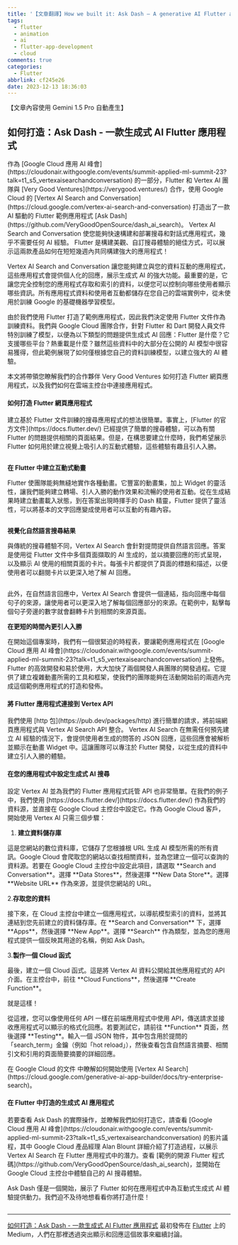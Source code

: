 ```yaml
---
title: '【文章翻譯】How we built it: Ask Dash — A generative AI Flutter application'
tags:
  - flutter
  - animation
  - ai
  - flutter-app-development
  - cloud
comments: true
categories:
  - Flutter
abbrlink: cf245e26
date: 2023-12-13 18:36:03
---
```


【文章內容使用 Gemini 1.5 Pro 自動產生】

## 如何打造：Ask Dash - 一款生成式 AI Flutter 應用程式

<p>作為 [Google Cloud 應用 AI 峰會](https://cloudonair.withgoogle.com/events/summit-applied-ml-summit-23?talk=t1_s5_vertexaisearchandconversation) 的一部分，Flutter 和 Vertex AI 團隊與 [Very Good Ventures](https://verygood.ventures/) 合作，使用 Google Cloud 的 [Vertex AI Search and Conversation](https://cloud.google.com/vertex-ai-search-and-conversation) 打造出了一款 AI 驅動的 Flutter 範例應用程式 [Ask Dash](https://github.com/VeryGoodOpenSource/dash_ai_search)。 Vertex AI Search and Conversation 使您能夠快速構建和部署搜尋和對話式應用程式，幾乎不需要任何 AI 經驗。 Flutter 是構建美觀、自訂搜尋體驗的絕佳方式，可以展示這兩款產品如何在短短幾週內共同構建強大的應用程式！</p>

<p>Vertex AI Search and Conversation 讓您能夠建立與您的資料互動的應用程式，這些應用程式會提供個人化的回應，展示生成式 AI 的強大功能。最重要的是，它讓您完全控制您的應用程式存取和索引的資料，以便您可以控制向哪些使用者顯示哪些資訊。所有應用程式資料和使用者互動都儲存在您自己的雲端實例中，從未使用於訓練 Google 的基礎機器學習模型。</p>

<p>由於我們使用 Flutter 打造了範例應用程式，因此我們決定使用 Flutter 文件作為訓練資料。我們與 Google Cloud 團隊合作，針對 Flutter 和 Dart 開發人員文件特別訓練了模型，以便為以下類型的問題提供生成式 AI 回應：Flutter 是什麼？它支援哪些平台？熱重載是什麼？雖然這些資料中的大部分在公開的 AI 模型中很容易獲得，但此範例展現了如何僅根據您自己的資料訓練模型，以建立強大的 AI 體驗。</p>

<p>本文將帶領您瞭解我們的合作夥伴 Very Good Ventures 如何打造 Flutter 網頁應用程式，以及我們如何在雲端主控台中連接應用程式。</p>

<h4>如何打造 Flutter 網頁應用程式</h4>

<p>建立基於 Flutter 文件訓練的搜尋應用程式的想法很簡單。事實上，[Flutter 的官方文件](https://docs.flutter.dev/) 已經提供了簡單的搜尋體驗，可以為有關 Flutter 的問題提供相關的頁面結果。但是，在構思要建立什麼時，我們希望展示 Flutter 如何用於建立視覺上吸引人的互動式體驗，這些體驗有趣且引人入勝。</p>

<figure>
<img alt="" src="https://cdn-images-1.medium.com/max/777/0*92qfA1AlxG0HMJCE" />
</figure>

<p><strong>在 Flutter 中建立互動式動畫</strong></p>

<p>Flutter 使團隊能夠無縫地實作各種動畫。它豐富的動畫集，加上 Widget 的靈活性，讓我們能夠建立轉場、引人入勝的動作效果和流暢的使用者互動。從在生成結果時建立動畫載入狀態，到在答案出現時揮手的 Dash 精靈，Flutter 提供了靈活性，可以將基本的文字回應變成使用者可以互動的有趣內容。</p>

<figure>
<img alt="" src="https://cdn-images-1.medium.com/max/933/0*0gsPB_1VlYop9DPL" />
</figure>

<p><strong>視覺化自然語言搜尋結果</strong></p>

<p>與傳統的搜尋體驗不同，Vertex AI Search 會針對提問提供自然語言回應。答案是使用從 Flutter 文件中多個頁面擷取的 AI 生成的，並以摘要回應的形式呈現，以及顯示 AI 使用的相關頁面的卡片。每張卡片都提供了頁面的標題和描述，以便使用者可以翻閱卡片以更深入地了解 AI 回應。</p>

<figure>
<img alt="" src="https://cdn-images-1.medium.com/max/1000/0*FapWwJ2wFpi8l9ZZ" />
</figure>

<p>此外，在自然語言回應中，Vertex AI Search 會提供一個連結，指向回應中每個句子的來源，讓使用者可以更深入地了解每個回應部分的來源。在範例中，點擊每個句子旁邊的數字就會翻轉卡片到相關的來源頁面。</p>

<p><strong>在更短的時間內更引人入勝</strong></p>

<p>在開始這個專案時，我們有一個很緊迫的時程表，要讓範例應用程式在 [Google Cloud 應用 AI 峰會](https://cloudonair.withgoogle.com/events/summit-applied-ml-summit-23?talk=t1_s5_vertexaisearchandconversation) 上發佈。Flutter 的高效開發和易於使用，大大加快了兩個開發人員團隊的開發過程。它提供了建立複雜動畫所需的工具和框架，使我們的團隊能夠在活動開始前的兩週內完成這個範例應用程式的打造和發佈。</p>

<h4>將 Flutter 應用程式連接到 Vertex API</h4>

<p>我們使用 [http 包](https://pub.dev/packages/http) 進行簡單的請求，將前端網頁應用程式與 Vertex AI Search API 整合。 Vertex AI Search 在無需任何預先建立 AI 經驗的情況下，會提供使用者生成的問答的 JSON 回應，這些回應會被解析並顯示在動畫 Widget 中。這讓團隊可以專注於 Flutter 開發，以從生成的資料中建立引人入勝的體驗。</p>

<h4>在您的應用程式中設定生成式 AI 搜尋</h4>

<p>設定 Vertex AI 並為我們的 Flutter 應用程式託管 API 也非常簡單。在我們的例子中，我們使用 [https://docs.flutter.dev/](https://docs.flutter.dev/) 作為我們的資料源，並直接在 Google Cloud 主控台中設定它。作為 Google Cloud 客戶，開始使用 Vertex AI 只需三個步驟：</p>

<ol>
<li><strong>建立資料儲存庫</strong></li>
</ol>

<p>這是您網站的數位資料庫，它儲存了您根據根 URL 生成 AI 模型所需的所有資訊。Google Cloud 會爬取您的網站以查找相關資料，並為您建立一個可以查詢的資料源。若要在 Google Cloud 主控台中設定此項目，請選取 **Search and Conversation**。選擇 **Data Stores**，然後選擇 **New Data Store**。選擇 **Website URL** 作為來源，並提供您網站的 URL。</p>

<p>2.<strong>存取您的資料</strong></p>

<p>接下來，在 Cloud 主控台中建立一個應用程式，以導航模型索引的資料，並將其連結到您先前建立的資料儲存庫。在 **Search and Conversation** 下，選擇 **Apps**，然後選擇 **New App**。選擇 **Search** 作為類型，並為您的應用程式提供一個反映其用途的名稱，例如 Ask Dash。</p>

<p>3.<strong>製作一個 Cloud 函式</strong></p>

<p>最後，建立一個 Cloud 函式。這是將 Vertex AI 資料公開給其他應用程式的 API 介面。在主控台中，前往 **Cloud Functions**，然後選擇 **Create Function**。</p>

<p>就是這樣！</p>

<p>從這裡，您可以像使用任何 API 一樣在前端應用程式中使用 API，傳送請求並接收應用程式可以顯示的格式化回應。若要測試它，請前往 **Function** 頁面，然後選擇 **Testing**。輸入一個 JSON 物件，其中包含用於提問的「search_term」金鑰（例如「hot reload」），然後查看包含自然語言摘要、相關引文和引用的頁面簡要摘要的詳細回應。</p>

<p>在 Google Cloud 的文件  中瞭解如何開始使用 [Vertex AI Search](https://cloud.google.com/generative-ai-app-builder/docs/try-enterprise-search)。</p>

<h4>在 Flutter 中打造的生成式 AI 應用程式</h4>

<p>若要查看 Ask Dash 的實際操作，並瞭解我們如何打造它，請查看 [Google Cloud 應用 AI 峰會](https://cloudonair.withgoogle.com/events/summit-applied-ml-summit-23?talk=t1_s5_vertexaisearchandconversation) 的影片議程，其中 Google Cloud 產品經理 Alan Blount 詳細介紹了打造過程，以展示 Vertex AI Search 在 Flutter 應用程式中的潛力。查看 [範例的開源 Flutter 程式碼](https://github.com/VeryGoodOpenSource/dash_ai_search)，並開始在 Google Cloud 主控台中體驗自己的 AI 搜尋體驗。</p>

<p>Ask Dash 僅是一個開始，展示了 Flutter 如何在應用程式中為互動式生成式 AI 體驗提供動力。我們迫不及待地想看看你將打造什麼！</p>

<img src="https://medium.com/_/stat?event=post.clientViewed&referrerSource=full_rss&postId=79a836ced058" width="1" height="1" alt=""><hr><p><a href="https://medium.com/flutter/how-we-built-it-ask-dash-a-generative-ai-flutter-application-79a836ced058">如何打造：Ask Dash - 一款生成式 AI Flutter 應用程式</a> 最初發佈在 <a href="https://medium.com/flutter">Flutter</a> 上的 Medium，人們在那裡透過突出顯示和回應這個故事來繼續討論。</p> 
